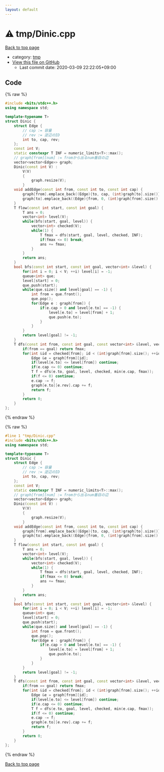```yaml
---
layout: default
---
```


<!-- mathjax config similar to math.stackexchange -->
<script type="text/javascript" async
  src="https://cdnjs.cloudflare.com/ajax/libs/mathjax/2.7.5/MathJax.js?config=TeX-MML-AM_CHTML">
</script>
<script type="text/x-mathjax-config">
  MathJax.Hub.Config({
    TeX: { equationNumbers: { autoNumber: "AMS" }},
    tex2jax: {
      inlineMath: [ ['$','$'] ],
      processEscapes: true
    },
    "HTML-CSS": { matchFontHeight: false },
    displayAlign: "left",
    displayIndent: "2em"
  });
</script>

<script type="text/javascript" src="https://cdnjs.cloudflare.com/ajax/libs/jquery/3.4.1/jquery.min.js"></script>
<script src="https://cdn.jsdelivr.net/npm/jquery-balloon-js@1.1.2/jquery.balloon.min.js" integrity="sha256-ZEYs9VrgAeNuPvs15E39OsyOJaIkXEEt10fzxJ20+2I=" crossorigin="anonymous"></script>
<script type="text/javascript" src="../../assets/js/copy-button.js"></script>
<link rel="stylesheet" href="../../assets/css/copy-button.css" />


# :warning: tmp/Dinic.cpp

<a href="../../index.html">Back to top page</a>

* category: <a href="../../index.html#fa816edb83e95bf0c8da580bdfd491ef">tmp</a>
* <a href="{{ site.github.repository_url }}/blob/master/tmp/Dinic.cpp">View this file on GitHub</a>
    - Last commit date: 2020-03-09 22:22:05+09:00




## Code

<a id="unbundled"></a>
{% raw %}
```cpp
#include <bits/stdc++.h>
using namespace std;

template<typename T>
struct Dinic {
    struct Edge {
        // cap := 容量
        // rev := 逆辺のID
        int to, cap, rev;
    };
    const int V;
    static constexpr T INF = numeric_limits<T>::max();
    // graph[from][num] := fromから出るnum番目の辺
    vector<vector<Edge>> graph;
    Dinic(const int V) :
        V(V)
        {
            graph.resize(V);
        }
    void addEdge(const int from, const int to, const int cap) {
        graph[from].emplace_back((Edge){to, cap, (int)graph[to].size()});
        graph[to].emplace_back((Edge){from, 0, (int)graph[from].size() - 1});
    }
    T flow(const int start, const int goal) {
        T ans = 0;
        vector<int> level(V);
        while(bfs(start, goal, level)) {
            vector<int> checked(V);
            while(1) {
                T fmax = dfs(start, goal, level, checked, INF);
                if(fmax <= 0) break;
                ans += fmax;
            }
        }
        return ans;
    }
    bool bfs(const int start, const int goal, vector<int> &level) {
        for(int i = 0; i < V; ++i) level[i] = -1;
        queue<int> que;
        level[start] = 0;
        que.push(start);
        while(que.size() and level[goal] == -1) {
            int from = que.front();
            que.pop();
            for(Edge e : graph[from]) {
                if(e.cap > 0 and level[e.to] == -1) {
                    level[e.to] = level[from] + 1;
                    que.push(e.to);
                }
            }
        }
        return level[goal] != -1;
    }
    T dfs(const int from, const int goal, const vector<int> &level, vector<int> &checked, T fmax) {
        if(from == goal) return fmax;
        for(int &id = checked[from]; id < (int)graph[from].size(); ++id) {
            Edge &e = graph[from][id];
            if(level[e.to] <= level[from]) continue;
            if(e.cap <= 0) continue;
            T f = dfs(e.to, goal, level, checked, min(e.cap, fmax));
            if(f <= 0) continue;
            e.cap -= f;
            graph[e.to][e.rev].cap += f;
            return f;
        }
        return 0;
    }
};


```
{% endraw %}

<a id="bundled"></a>
{% raw %}
```cpp
#line 1 "tmp/Dinic.cpp"
#include <bits/stdc++.h>
using namespace std;

template<typename T>
struct Dinic {
    struct Edge {
        // cap := 容量
        // rev := 逆辺のID
        int to, cap, rev;
    };
    const int V;
    static constexpr T INF = numeric_limits<T>::max();
    // graph[from][num] := fromから出るnum番目の辺
    vector<vector<Edge>> graph;
    Dinic(const int V) :
        V(V)
        {
            graph.resize(V);
        }
    void addEdge(const int from, const int to, const int cap) {
        graph[from].emplace_back((Edge){to, cap, (int)graph[to].size()});
        graph[to].emplace_back((Edge){from, 0, (int)graph[from].size() - 1});
    }
    T flow(const int start, const int goal) {
        T ans = 0;
        vector<int> level(V);
        while(bfs(start, goal, level)) {
            vector<int> checked(V);
            while(1) {
                T fmax = dfs(start, goal, level, checked, INF);
                if(fmax <= 0) break;
                ans += fmax;
            }
        }
        return ans;
    }
    bool bfs(const int start, const int goal, vector<int> &level) {
        for(int i = 0; i < V; ++i) level[i] = -1;
        queue<int> que;
        level[start] = 0;
        que.push(start);
        while(que.size() and level[goal] == -1) {
            int from = que.front();
            que.pop();
            for(Edge e : graph[from]) {
                if(e.cap > 0 and level[e.to] == -1) {
                    level[e.to] = level[from] + 1;
                    que.push(e.to);
                }
            }
        }
        return level[goal] != -1;
    }
    T dfs(const int from, const int goal, const vector<int> &level, vector<int> &checked, T fmax) {
        if(from == goal) return fmax;
        for(int &id = checked[from]; id < (int)graph[from].size(); ++id) {
            Edge &e = graph[from][id];
            if(level[e.to] <= level[from]) continue;
            if(e.cap <= 0) continue;
            T f = dfs(e.to, goal, level, checked, min(e.cap, fmax));
            if(f <= 0) continue;
            e.cap -= f;
            graph[e.to][e.rev].cap += f;
            return f;
        }
        return 0;
    }
};


```
{% endraw %}

<a href="../../index.html">Back to top page</a>

